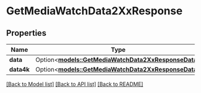 # GetMediaWatchData2XxResponse

## Properties

Name | Type | Description | Notes
------------ | ------------- | ------------- | -------------
**data** | Option<[**models::GetMediaWatchData2XxResponseData**](GetMediaWatch_data_2XX_response_data.md)> |  | [optional]
**data4k** | Option<[**models::GetMediaWatchData2XxResponseData**](GetMediaWatch_data_2XX_response_data.md)> |  | [optional]

[[Back to Model list]](../README.md#documentation-for-models) [[Back to API list]](../README.md#documentation-for-api-endpoints) [[Back to README]](../README.md)


